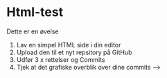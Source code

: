 # Html-test
Dette er en øvelse
1. Lav en simpel HTML side i din editor
2. Upload den til et nyt repsitory på GitHub
3. Udfør 3 x rettelser og Commits
4. Tjek at det grafiske overblik over dine commits --> 
